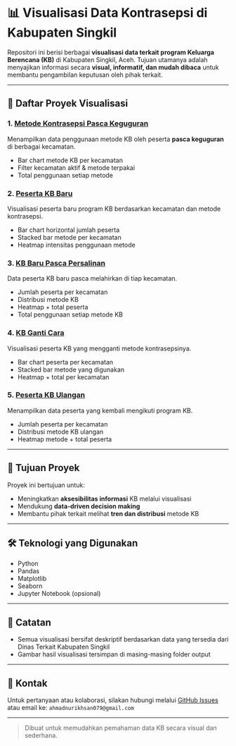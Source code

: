 # 📊 Visualisasi Data Kontrasepsi di Kabupaten Singkil

Repositori ini berisi berbagai **visualisasi data terkait program Keluarga Berencana (KB)** di Kabupaten Singkil, Aceh. Tujuan utamanya adalah menyajikan informasi secara **visual, informatif, dan mudah dibaca** untuk membantu pengambilan keputusan oleh pihak terkait.

---

## 📁 Daftar Proyek Visualisasi

### 1. [Metode Kontrasepsi Pasca Keguguran](./output/README.md)

Menampilkan data penggunaan metode KB oleh peserta **pasca keguguran** di berbagai kecamatan.

* Bar chart metode KB per kecamatan
* Filter kecamatan aktif & metode terpakai
* Total penggunaan setiap metode

### 2. [Peserta KB Baru](./output_kb_baru_kumulatif/README.md)

Visualisasi peserta baru program KB berdasarkan kecamatan dan metode kontrasepsi.

* Bar chart horizontal jumlah peserta
* Stacked bar metode per kecamatan
* Heatmap intensitas penggunaan metode

### 3. [KB Baru Pasca Persalinan](./output_kb_baru_pasca_persalinan/README.md)

Data peserta KB baru pasca melahirkan di tiap kecamatan.

* Jumlah peserta per kecamatan
* Distribusi metode KB
* Heatmap + total peserta
* Total penggunaan setiap metode KB

### 4. [KB Ganti Cara](./output_kb_ganti_cara/README.md)

Visualisasi peserta KB yang mengganti metode kontrasepsinya.

* Bar chart peserta per kecamatan
* Stacked bar metode yang digunakan
* Heatmap + total per kecamatan

### 5. [Peserta KB Ulangan](./output_kb_ulangan/README.md)

Menampilkan data peserta yang kembali mengikuti program KB.

* Jumlah peserta per kecamatan
* Distribusi metode KB ulangan
* Heatmap metode + total peserta

---

## 🌟 Tujuan Proyek

Proyek ini bertujuan untuk:

* Meningkatkan **aksesibilitas informasi** KB melalui visualisasi
* Mendukung **data-driven decision making**
* Membantu pihak terkait melihat **tren dan distribusi** metode KB

---

## 🛠️ Teknologi yang Digunakan

* Python
* Pandas
* Matplotlib
* Seaborn
* Jupyter Notebook (opsional)

---

## 📌 Catatan

* Semua visualisasi bersifat deskriptif berdasarkan data yang tersedia dari Dinas Terkait Kabupaten Singkil
* Gambar hasil visualisasi tersimpan di masing-masing folder output

---

## 📨 Kontak

Untuk pertanyaan atau kolaborasi, silakan hubungi melalui [GitHub Issues](https://github.com/username/repo-name/issues) atau email ke: `ahmadnurikhsan079@gmail.com`

---

> Dibuat untuk memudahkan pemahaman data KB secara visual dan sederhana.
